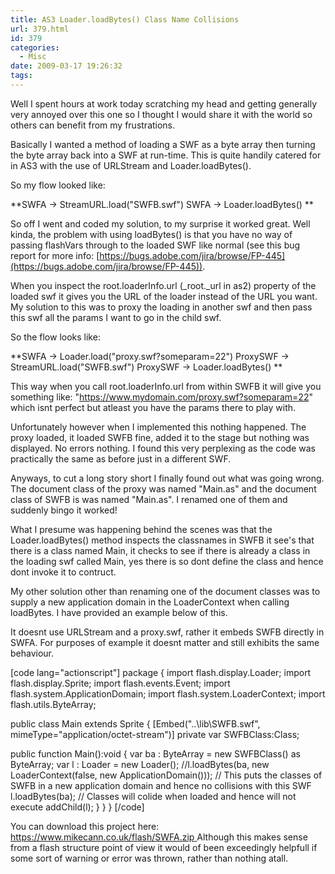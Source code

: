 ```yaml
---
title: AS3 Loader.loadBytes() Class Name Collisions
url: 379.html
id: 379
categories:
  - Misc
date: 2009-03-17 19:26:32
tags:
---
```


Well I spent hours at work today scratching my head and getting generally very annoyed over this one so I thought I would share it with the world so others can benefit from my frustrations.

Basically I wanted a method of loading a SWF as a byte array then turning the byte array back into a SWF at run-time. This is quite handily catered for in AS3 with the use of URLStream and Loader.loadBytes().

<!-- more -->

So my flow looked like:

**SWFA -&gt; StreamURL.load("SWFB.swf")
SWFA -&gt; Loader.loadBytes() **

So off I went and coded my solution, to my surprise it worked great. Well kinda, the problem with using loadBytes() is that you have no way of passing flashVars through to the loaded SWF like normal (see this bug report for more info: [https://bugs.adobe.com/jira/browse/FP-445](https://bugs.adobe.com/jira/browse/FP-445)).

When you inspect the root.loaderInfo.url (\_root.\_url in as2) property of the loaded swf it gives you the URL of the loader instead of the URL you want. My solution to this was to proxy the loading in another swf and then pass this swf all the params I want to go in the child swf.

So the flow looks like:

**SWFA -&gt; Loader.load("proxy.swf?someparam=22")
ProxySWF -&gt; StreamURL.load("SWFB.swf")
ProxySWF -&gt; Loader.loadBytes() **

This way when you call root.loaderInfo.url from within SWFB it will give you something like: "https://www.mydomain.com/proxy.swf?someparam=22" which isnt perfect but atleast you have the params there to play with.

Unfortunately however when I implemented this nothing happened. The proxy loaded, it loaded SWFB fine, added it to the stage but nothing was displayed. No errors nothing. I found this very perplexing as the code was practically the same as before just in a different SWF.

Anyways, to cut a long story short I finally found out what was going wrong. The document class of the proxy was named "Main.as" and the document class of SWFB is was named "Main.as". I renamed one of them and suddenly bingo it worked!

What I presume was happening behind the scenes was that the Loader.loadBytes() method inspects the classnames in SWFB it see's that there is a class named Main, it checks to see if there is already a class in the loading swf called Main, yes there is so dont define the class and hence dont invoke it to contruct.

My other solution other than renaming one of the document classes was to supply a new application domain in the LoaderContext when calling loadBytes. I have provided an example below of this.

It doesnt use URLStream and a proxy.swf, rather it embeds SWFB directly in SWFA. For purposes of example it doesnt matter and still exhibits the same behaviour.

[code lang="actionscript"]
package
{
import flash.display.Loader;
import flash.display.Sprite;
import flash.events.Event;
import flash.system.ApplicationDomain;
import flash.system.LoaderContext;
import flash.utils.ByteArray;

public class Main extends Sprite
{
[Embed("..\lib\SWFB.swf", mimeType="application/octet-stream")] private var SWFBClass:Class;

public function Main():void
{
var ba : ByteArray = new SWFBClass() as ByteArray;
var l : Loader = new Loader();
//l.loadBytes(ba, new LoaderContext(false, new ApplicationDomain())); // This puts the classes of SWFB in a new application domain and hence no collisions with this SWF
l.loadBytes(ba); // Classes will colide when loaded and hence will not execute
addChild(l);
}
}
}
[/code]

You can download this project here: [https://www.mikecann.co.uk/flash/SWFA.zip
](https://www.mikecann.co.uk/flash/SWFA.zip)
Although this makes sense from a flash structure point of view it would of been exceedingly helpfull if some sort of warning or error was thrown, rather than nothing atall.
